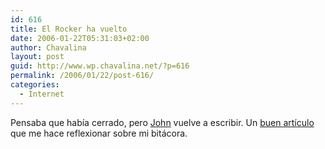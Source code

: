 ```yaml
---
id: 616
title: El Rocker ha vuelto
date: 2006-01-22T05:31:03+02:00
author: Chavalina
layout: post
guid: http://www.wp.chavalina.net/?p=616
permalink: /2006/01/22/post-616/
categories:
  - Internet
---
```

Pensaba que hab&iacute;a cerrado, pero <a href="http://www.trovadores.org/salvaje/" target="_blank">John</a> vuelve a escribir. Un <a href="http://www.trovadores.org/salvaje/2006/01/del_web_20_al_bloggin_20.html" target="_blank">buen art&iacute;culo</a> que me hace reflexionar sobre mi bit&aacute;cora.